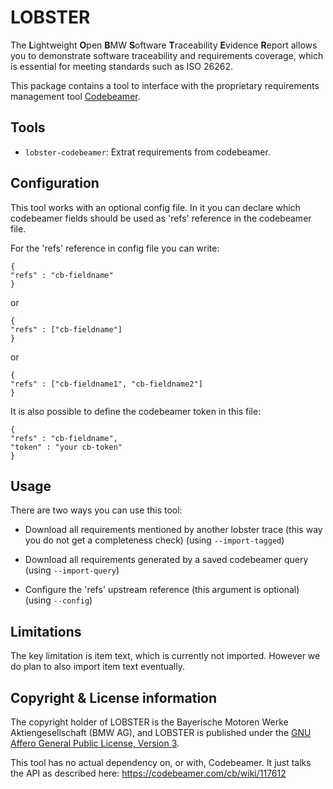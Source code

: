 # LOBSTER

The **L**ightweight **O**pen **B**MW **S**oftware **T**raceability
**E**vidence **R**eport allows you to demonstrate software traceability
and requirements coverage, which is essential for meeting standards
such as ISO 26262.

This package contains a tool to interface with the proprietary
requirements management tool
[Codebeamer](https://intland.com/codebeamer).

## Tools

* `lobster-codebeamer`: Extrat requirements from codebeamer.

## Configuration
This tool works with an optional config file. In it you can declare which 
codebeamer fields should be used as 'refs' reference in the codebeamer file.

For the 'refs' reference in config file you can write:

```
{
"refs" : "cb-fieldname"
}
```
or
```
{
"refs" : ["cb-fieldname"]
}
```
or
```
{
"refs" : ["cb-fieldname1", "cb-fieldname2"]
}
```

It is also possible to define the codebeamer token in this file:
```
{
"refs" : "cb-fieldname",
"token" : "your cb-token"
}
```

## Usage

There are two ways you can use this tool:

* Download all requirements mentioned by another lobster trace (this
  way you do not get a completeness check) (using `--import-tagged`)

* Download all requirements generated by a saved codebeamer query
  (using `--import-query`)

* Configure the 'refs' upstream reference (this argument is optional)
(using `--config`)

## Limitations

The key limitation is item text, which is currently not
imported. However we do plan to also import item text eventually.

## Copyright & License information

The copyright holder of LOBSTER is the Bayerische Motoren Werke
Aktiengesellschaft (BMW AG), and LOBSTER is published under the [GNU
Affero General Public License, Version
3](https://github.com/bmw-software-engineering/lobster/blob/main/LICENSE.md).

This tool has no actual dependency on, or with, Codebeamer. It just
talks the API as described here: https://codebeamer.com/cb/wiki/117612

